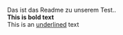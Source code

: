 Das ist das Readme zu unserem Test..  
**This is bold text**  
This is an <ins>underlined</ins> text  
